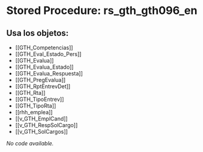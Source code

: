 # Stored Procedure: rs_gth_gth096_en

## Usa los objetos:
- [[GTH_Competencias]]
- [[GTH_Eval_Estado_Pers]]
- [[GTH_Evalua]]
- [[GTH_Evalua_Estado]]
- [[GTH_Evalua_Respuesta]]
- [[GTH_PregEvalua]]
- [[GTH_RptEntrevDet]]
- [[GTH_Rta]]
- [[GTH_TipoEntrev]]
- [[GTH_TipoRta]]
- [[rhh_emplea]]
- [[v_GTH_EmplCand]]
- [[v_GTH_RespSolCargo]]
- [[v_GTH_SolCargos]]

*No code available.*
